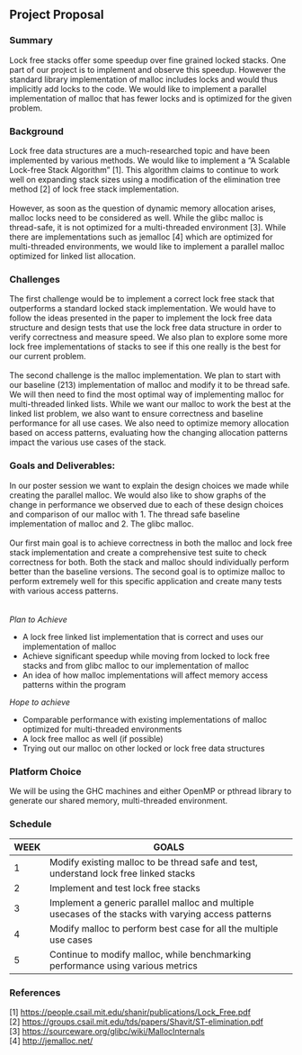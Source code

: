 ## Project Proposal

### Summary

Lock free stacks offer some speedup over fine grained locked stacks. One part of our project is to implement and observe this speedup. However the standard library implementation of malloc includes locks and would thus implicitly add locks to the code. We would like to implement a parallel implementation of malloc that has fewer locks and is optimized for the given problem.

### Background

Lock free data structures are a much-researched topic and have been implemented by various methods. We would like to implement a “A Scalable Lock-free Stack Algorithm” [1]. This algorithm claims to continue to work well on expanding stack sizes using a modification of the elimination tree method [2] of lock free stack implementation.<br/><br/>
However, as soon as the question of dynamic memory allocation arises, malloc locks need to be considered as well.  While the glibc malloc is thread-safe, it is not optimized for a multi-threaded environment [3]. While there are implementations such as jemalloc [4] which are optimized for multi-threaded environments, we would like to implement a parallel malloc optimized for linked list allocation.

### Challenges

The first challenge would be to implement a correct lock free stack that outperforms a standard locked stack implementation. We would have to follow the ideas presented in the paper to implement the lock free data structure and design tests that use the lock free data structure in order to verify correctness and measure speed. We also plan to explore some more lock free implementations of stacks to see if this one really is the best for our current problem. <br/><br/>
The second challenge is the malloc implementation. We plan to start with our baseline (213) implementation of malloc and modify it to be thread safe. We will then need to find the most optimal way of implementing malloc for multi-threaded linked lists. While we want our malloc to work the best at the linked list problem, we also want to ensure correctness and baseline performance for all use cases. We also need to optimize memory allocation based on access patterns, evaluating how the changing allocation patterns impact the various use cases of the stack.

### Goals and Deliverables:

In our poster session we want to explain the design choices we made while creating the parallel malloc. We would also like to show graphs of the change in performance we observed due to each of these design choices and comparison of our malloc with 1. The thread safe baseline implementation of malloc and 2. The glibc malloc. <br/><br/>
Our first main goal is to achieve correctness in both the malloc and lock free stack implementation and create a comprehensive test suite to check correctness for both. Both the stack and malloc should individually perform better than the baseline versions.
The second goal is to optimize malloc to perform extremely well for this specific application and create many tests with various access patterns. <br/><br/><br/>
_Plan to Achieve_ <br/>
- A lock free linked list implementation that is correct and uses our implementation of malloc 
- Achieve significant speedup while moving from locked to lock free stacks and from glibc malloc to our implementation of malloc
- An idea of how malloc implementations will affect memory access patterns within the program <br/>

_Hope to achieve_ <br/>
- Comparable performance with existing implementations of malloc optimized for multi-threaded environments
- A lock free malloc as well (if possible)
- Trying out our malloc on other locked or lock free data structures <br/>

### Platform Choice

We will be using the GHC machines and either OpenMP or pthread library to generate our shared memory, multi-threaded environment.

### Schedule

|WEEK| GOALS                                                                                                  |
|----|--------------------------------------------------------------------------------------------------------|
| 1	 | Modify existing malloc to be thread safe and test, understand lock free linked stacks                  |
| 2	 | Implement and test lock free stacks                                                                    |
| 3	 | Implement a generic parallel malloc and multiple usecases of the stacks with varying access patterns   |  
| 4	 | Modify malloc to perform best case for all the multiple use cases                                      |
| 5  | Continue to modify malloc, while benchmarking performance using various metrics                        |                      

### References 

[1] https://people.csail.mit.edu/shanir/publications/Lock_Free.pdf <br/>
[2] https://groups.csail.mit.edu/tds/papers/Shavit/ST-elimination.pdf <br/>
[3] https://sourceware.org/glibc/wiki/MallocInternals <br/>
[4] http://jemalloc.net/ <br/>
